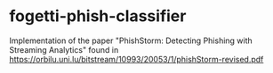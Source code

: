 # fogetti-phish-classifier

Implementation of the paper "PhishStorm: Detecting Phishing with Streaming Analytics" found in https://orbilu.uni.lu/bitstream/10993/20053/1/phishStorm-revised.pdf
